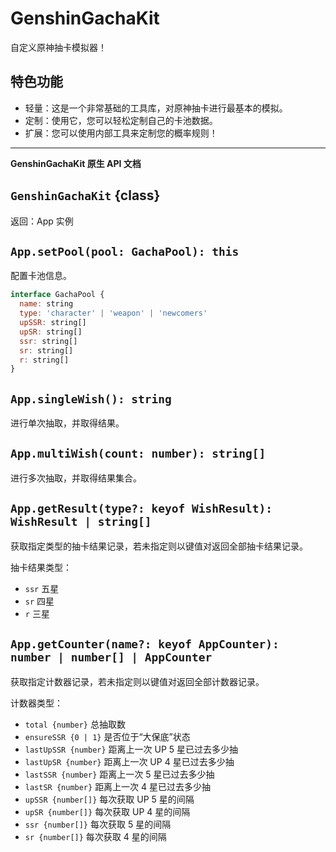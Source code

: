 # GenshinGachaKit

自定义原神抽卡模拟器！

## 特色功能

- 轻量：这是一个非常基础的工具库，对原神抽卡进行最基本的模拟。
- 定制：使用它，您可以轻松定制自己的卡池数据。
- 扩展：您可以使用内部工具来定制您的概率规则！

---

**GenshinGachaKit 原生 API 文档**

## `GenshinGachaKit` {class}

返回：App 实例

## `App.setPool(pool: GachaPool): this`

配置卡池信息。

```js
interface GachaPool {
  name: string
  type: 'character' | 'weapon' | 'newcomers'
  upSSR: string[]
  upSR: string[]
  ssr: string[]
  sr: string[]
  r: string[]
}
```

## `App.singleWish(): string`

进行单次抽取，并取得结果。

## `App.multiWish(count: number): string[]`

进行多次抽取，并取得结果集合。

## `App.getResult(type?: keyof WishResult): WishResult | string[]`

获取指定类型的抽卡结果记录，若未指定则以键值对返回全部抽卡结果记录。

抽卡结果类型：

- `ssr` 五星
- `sr` 四星
- `r` 三星

## `App.getCounter(name?: keyof AppCounter): number | number[] | AppCounter`

获取指定计数器记录，若未指定则以键值对返回全部计数器记录。

计数器类型：

- `total {number}` 总抽取数
- `ensureSSR {0 | 1}` 是否位于“大保底”状态
- `lastUpSSR {number}` 距离上一次 UP 5 星已过去多少抽
- `lastUpSR {number}` 距离上一次 UP 4 星已过去多少抽
- `lastSSR {number}` 距离上一次 5 星已过去多少抽
- `lastSR {number}` 距离上一次 4 星已过去多少抽
- `upSSR {number[]}` 每次获取 UP 5 星的间隔
- `upSR {number[]}` 每次获取 UP 4 星的间隔
- `ssr {number[]}` 每次获取 5 星的间隔
- `sr {number[]}` 每次获取 4 星的间隔
